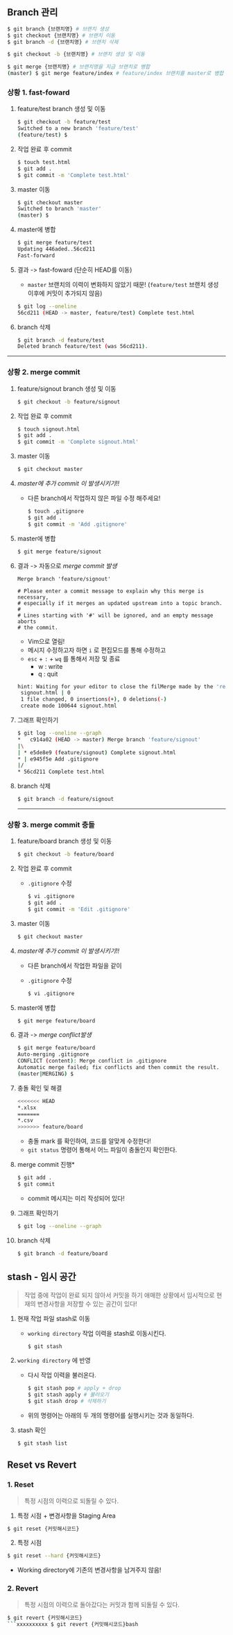 ## Branch 관리

```bash
$ git branch {브랜치명} # 브랜치 생성
$ git checkout {브랜치명} # 브랜치 이동
$ git branch -d {브랜치명} # 브랜치 삭제
```

```bash
$ git checkout -b {브랜치명} # 브랜치 생성 및 이동
```

```bash
$ git merge {브랜치명} # 브랜치명을 지금 브랜치로 병합
(master) $ git merge feature/index # feature/index 브랜치를 master로 병합
```

### 상황 1. fast-foward

1. feature/test branch 생성 및 이동

   ```bash
   $ git checkout -b feature/test
   Switched to a new branch 'feature/test'
   (feature/test) $
   ```

2. 작업 완료 후 commit

   ```bash
   $ touch test.html
   $ git add .
   $ git commit -m 'Complete test.html'
   ```

3. master 이동

   ```bash
   $ git checkout master
   Switched to branch 'master'
   (master) $
   ```

4. master에 병합

   ```bash
   $ git merge feature/test
   Updating 446aded..56cd211
   Fast-forward
   ```

5. 결과 -> fast-foward (단순히 HEAD를 이동)

   - `master` 브랜치의 이력이 변화하지 않았기 때문! (`feature/test` 브랜치 생성 이후에 커밋이 추가되지 않음)

   ```bash
   $ git log --oneline
   56cd211 (HEAD -> master, feature/test) Complete test.html
   ```

6. branch 삭제

   ```bash
   $ git branch -d feature/test
   Deleted branch feature/test (was 56cd211).
   ```

------

### 상황 2. merge commit

1. feature/signout branch 생성 및 이동

   ```bash
   $ git checkout -b feature/signout
   ```

2. 작업 완료 후 commit

   ```bash
   $ touch signout.html
   $ git add .
   $ git commit -m 'Complete signout.html'
   ```

3. master 이동

   ```bash
   $ git checkout master
   ```

4. *master에 추가 commit 이 발생시키기!!*

   - 다른 branch에서 작업하지 않은 파일 수정 해주세요!

     ```bash
     $ touch .gitignore
     $ git add .
     $ git commit -m 'Add .gitignore'
     ```

5. master에 병합

   ```bash
   $ git merge feature/signout
   ```

6. 결과 -> 자동으로 *merge commit 발생*

   ```
   Merge branch 'feature/signout'
   
   # Please enter a commit message to explain why this merge is necessary,
   # especially if it merges an updated upstream into a topic branch.
   #
   # Lines starting with '#' will be ignored, and an empty message aborts
   # the commit.
   
   ```

   - Vim으로 열림! 
   - 메시지 수정하고자 하면 `i` 로 편집모드를 통해 수정하고
   - `esc` + `:` + `wq` 를 통해서 저장 및 종료
     - w : write
     - q : quit

   ```bash
   hint: Waiting for your editor to close the filMerge made by the 'recursive' strategy.
    signout.html | 0
    1 file changed, 0 insertions(+), 0 deletions(-)
    create mode 100644 signout.html
   
   ```

7. 그래프 확인하기

   ```bash
   $ git log --oneline --graph
   *   c914a02 (HEAD -> master) Merge branch 'feature/signout'
   |\
   | * e5de8e9 (feature/signout) Complete signout.html
   * | e945f5e Add .gitignore
   |/
   * 56cd211 Complete test.html
   
   ```

8. branch 삭제

   ```bash
   $ git branch -d feature/signout
   ```

   ----

### 상황 3. merge commit 충돌

1. feature/board branch 생성 및 이동

   ```bash
   $ git checkout -b feature/board
   ```

2. 작업 완료 후 commit

   - `.gitignore` 수정

     ```bash
     $ vi .gitignore
     $ git add .
     $ git commit -m 'Edit .gitignore'
     ```

3. master 이동

   ```bash
   $ git checkout master
   ```

4. *master에 추가 commit 이 발생시키기!!*

   - 다른 branch에서 작업한 파일을 같이

   - `.gitignore` 수정

     ```bash
     $ vi .gitignore
     ```

5. master에 병합

   ```bash
   $ git merge feature/board
   ```

6. 결과 -> *merge conflict발생*

   ```bash
   $ git merge feature/board
   Auto-merging .gitignore
   CONFLICT (content): Merge conflict in .gitignore
   Automatic merge failed; fix conflicts and then commit the result.
   (master|MERGING) $
   ```

7. 충돌 확인 및 해결

   ```bash
   <<<<<<< HEAD
   *.xlsx
   =======
   *.csv
   >>>>>>> feature/board
   ```

   - 충돌 mark 를 확인하여, 코드를 알맞게 수정한다!
   - `git status` 명령어 통해서 어느 파일이 충돌인지 확인한다.

8. merge commit 진행*

   ```bash
   $ git add .
   $ git commit
   ```

   - commit 메시지는 미리 작성되어 있다!

9. 그래프 확인하기

   ```bash
   $ git log --oneline --graph
   ```

10. branch 삭제

    ```bash
    $ git branch -d feature/board
    ```

## stash - 임시 공간

> 작업 중에 작업이 완료 되지 않아서 커밋을 하기 애매한 상황에서 임시적으로 현재의 변경사항을 저장할 수 있는 공간이 있다!

1. 현재 작업 파일 stash로 이동

   * `working directory` 작업 이력을 stash로 이동시킨다.

     ```bash
     $ git stash
     ```

2. `working directory` 에 반영

   * 다시 작업 이력을 불러온다.

     ```bash
     $ git stash pop # apply + drop
     $ git stash apply # 불러오기
     $ git stash drop # 삭제하기
     ```

   * 위의 명령어는 아래의 두 개의 명령어를 실행시키는 것과 동일하다. 

3. stash 확인

   ```bash
   $ git stash list
   ```

## Reset vs Revert

### 1. Reset

> 특정 시점의 이력으로 되돌릴 수 있다.

1. 특정 시점 + 변경사항을 Staging Area

```bash
$ git reset {커밋해시코드}
```

2. 특정 시점

```bash
$ git reset --hard {커밋해시코드}
```

* Working directory에 기존의 변경사항을 남겨주지 않음!

### 2. Revert

> 특정 시점의 이력으로 돌아갔다는 커밋과 함께 되돌릴 수 있다.

```bash
$ git revert {커밋해시코드}
​```xxxxxxxxxx $ git revert {커밋해시코드}bash
```